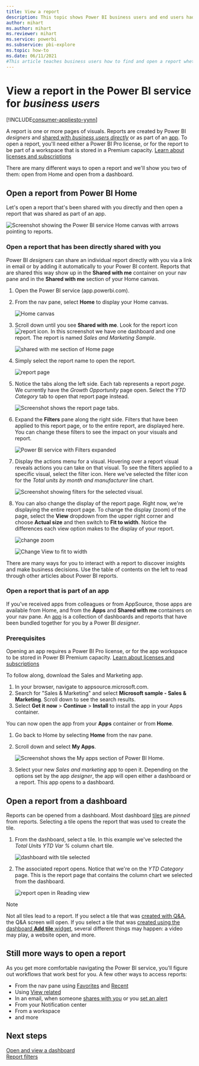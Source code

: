 ```yaml
---
title: View a report
description: This topic shows Power BI business users and end users had to open and view a Power BI report.
author: mihart
ms.author: mihart
ms.reviewer: mihart
ms.service: powerbi
ms.subservice: pbi-explore
ms.topic: how-to
ms.date: 06/11/2021
#This article teaches business users how to find and open a report whether it has been shared directly or shared via an app, so that the consumer can view and interact with the report to make business decisions.
---
```

# View a report in the Power BI service for *business users*

[!INCLUDE[consumer-appliesto-yynn](../includes/consumer-appliesto-yynn.md)]


A report is one or more pages of visuals. Reports are created by Power BI *designers* and [shared with *business users directly*](end-user-shared-with-me.md) or as part of an [app](end-user-apps.md). To open a report, you'll need either a Power BI Pro license, or for the report to be part of a workspace that is stored in a Premium capacity. [Learn about licenses and subscriptions](end-user-license.md)

There are many different ways to open a report and we'll show you two of them: open from Home and open from a dashboard. 

<!-- add art-->


## Open a report from Power BI Home
Let's open a report that's been shared with you directly and then open a report that was shared as part of an app.

   ![Screenshot showing the Power BI service Home canvas with arrows pointing to reports.](./media/end-user-report-open/power-bi-home.png)

### Open a report that has been directly shared with you
Power BI *designers* can share an individual report directly with you via a link in email or by adding it automatically to your Power BI content. Reports that are shared this way show up in the **Shared with me** container on your nav pane and in the **Shared with me** section of your Home canvas.

1. Open the Power BI service (app.powerbi.com).

2. From the nav pane, select **Home** to display your Home canvas.  

   ![Home canvas](./media/end-user-report-open/power-bi-open-home.png)
   
3. Scroll down until you see **Shared with me**. Look for the report icon ![report icon](./media/end-user-report-open/power-bi-report-icon.png). In this screenshot we have one dashboard and one report. The report is named *Sales and Marketing Sample*.
   
   ![shared with me section of Home page](./media/end-user-report-open/power-bi-shared-new.png)

4. Simply select the report name to open the report.

   ![report page](./media/end-user-report-open/power-bi-open.png)

5. Notice the tabs along the left side.  Each tab represents a report *page*. We currently have the *Growth Opportunity* page open. Select the *YTD Category* tab to open that report page instead. 

   ![Screenshot shows the report page tabs.](./media/end-user-report-open/power-bi-report-open.png)

6. Expand the **Filters** pane along the right side. Filters that have been applied to this report page, or to the entire report, are displayed here. You can change these filters to see the impact on your visuals and report.

   ![Power BI service with Filters expanded](./media/end-user-report-open/power-bi-filters.png)

7. Display the actions menu for a visual. Hovering over a report visual reveals actions you can take on that visual. To see the filters applied to a specific visual, select the filter icon. Here we've selected the filter icon for the *Total units by month and manufacturer* line chart.

   ![Screenshot showing filters for the selected visual.](./media/end-user-report-open/power-bi-visual-filters.png)

6. You can also change the display of the report page. Right now, we're displaying the entire report page. To change the display (zoom) of the page, select the **View** dropdown from the upper right corner and choose **Actual size** and then switch to **Fit to width**. Notice the differences each view option makes to the display of your report.

   ![change zoom](./media/end-user-report-open/power-bi-view-actual.png)

   ![Change View to fit to width](./media/end-user-report-open/power-bi-width.png)

There are many ways for you to interact with a report to discover insights and make business decisions.  Use the table of contents on the left to read through other articles about Power BI reports. 

### Open a report that is part of an app
If you've received apps from colleagues or from AppSource, those apps are available from Home, and from the **Apps** and **Shared with me** containers on your nav pane. An [app](end-user-apps.md) is a collection of dashboards and reports that have been bundled together for you by a Power BI *designer*.

### Prerequisites
Opening an app requires a Power BI Pro license, or for the app workspace to be stored in Power BI Premium capacity. [Learn about licenses and subscriptions](end-user-license.md)    
    
To follow along, download the Sales and Marketing app.

1. In your browser, navigate to appsource.microsoft.com.
1. Search for "Sales & Marketing" and select **Microsoft sample - Sales & Marketing**. Scroll down to see the search results.
1. Select **Get it now** > **Continue** > **Install** to install the app in your Apps container. 

You can now open the app from your **Apps** container or from **Home**.
1. Go back to Home by selecting **Home** from the nav pane.

7. Scroll down and select **My Apps**.

   ![Screenshot shows the My apps section of Power BI Home.](./media/end-user-report-open/power-bi-apps-new.png)

8. Select your new *Sales and marketing* app to open it. Depending on the options set by the app *designer*, the app will open either a dashboard or a report. This app opens to a dashboard.  


## Open a report from a dashboard
Reports can be opened from a dashboard. Most dashboard [tiles](end-user-tiles.md) are *pinned* from reports. Selecting a tile opens the report that was used to create the tile. 

1. From the dashboard, select a tile. In this example we've selected the *Total Units YTD Var %* column chart tile.

    ![dashboard with tile selected](./media/end-user-report-open/power-bi-dashboards.png)

2.  The associated report opens. Notice that we're on the *YTD Category* page. This is the report page that contains the column chart we selected from the dashboard.

    ![report open in Reading view](./media/end-user-report-open/power-bi-report-tab.png)

> [!NOTE]
> Not all tiles lead to a report. 
>If you select a tile that was [created with Q&A](end-user-q-and-a.md), the Q&A screen will open. 
>If you select a tile that was [created using the dashboard **Add tile** widget](../create-reports/service-dashboard-add-widget.md), several different things may happen: a video may play, a website open, and more.  


##  Still more ways to open a report
As you get more comfortable navigating the Power BI service, you'll figure out workflows that work best for you. A few other ways to access reports:
- From the nav pane using [Favorites](end-user-favorite.md) and [Recent](end-user-recent.md)    
- Using [View related](end-user-related.md)    
- In an email, when someone [shares with you](../collaborate-share/service-share-reports.md) or you [set an alert](end-user-alerts.md)    
- From your Notification center
- From a workspace
- and more

## Next steps
[Open and view a dashboard](end-user-dashboard-open.md)    
[Report filters](end-user-report-filter.md)
